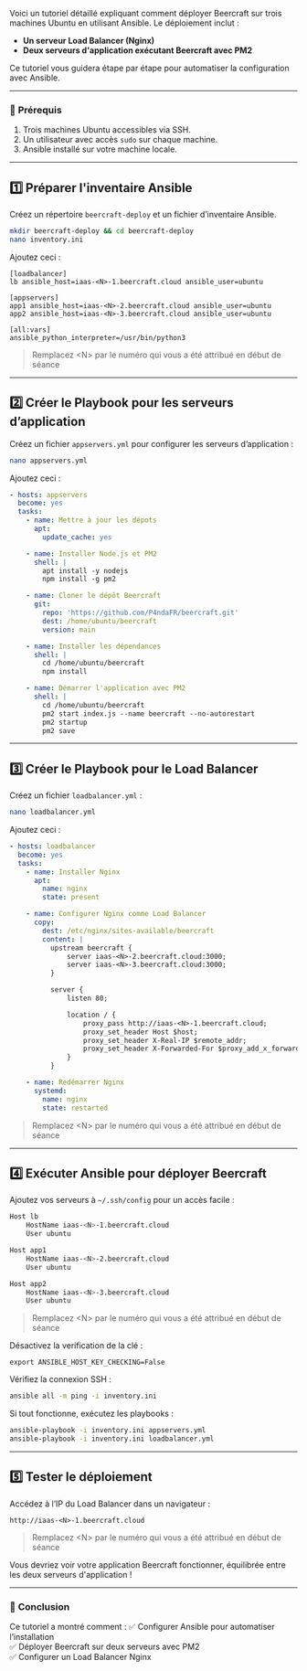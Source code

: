 Voici un tutoriel détaillé expliquant comment déployer Beercraft sur trois machines Ubuntu en utilisant Ansible. Le déploiement inclut :

- **Un serveur Load Balancer (Nginx)**
- **Deux serveurs d'application exécutant Beercraft avec PM2**
  
Ce tutoriel vous guidera étape par étape pour automatiser la configuration avec Ansible.

---

### 📜 **Prérequis**
1. Trois machines Ubuntu accessibles via SSH.
2. Un utilisateur avec accès `sudo` sur chaque machine.
3. Ansible installé sur votre machine locale.

---

## **1️⃣ Préparer l'inventaire Ansible**
Créez un répertoire `beercraft-deploy` et un fichier d’inventaire Ansible.

```bash
mkdir beercraft-deploy && cd beercraft-deploy
nano inventory.ini
```

Ajoutez ceci :

```
[loadbalancer]
lb ansible_host=iaas-<N>-1.beercraft.cloud ansible_user=ubuntu

[appservers]
app1 ansible_host=iaas-<N>-2.beercraft.cloud ansible_user=ubuntu
app2 ansible_host=iaas-<N>-3.beercraft.cloud ansible_user=ubuntu

[all:vars]
ansible_python_interpreter=/usr/bin/python3
```

> Remplacez \<N\> par le numéro qui vous a été attribué en début de séance
---

## **2️⃣ Créer le Playbook pour les serveurs d’application**
Créez un fichier `appservers.yml` pour configurer les serveurs d’application :

```bash
nano appservers.yml
```

Ajoutez ceci :

```yaml
- hosts: appservers
  become: yes
  tasks:
    - name: Mettre à jour les dépots
      apt:
        update_cache: yes

    - name: Installer Node.js et PM2
      shell: |
        apt install -y nodejs
        npm install -g pm2

    - name: Cloner le dépôt Beercraft
      git:
        repo: 'https://github.com/P4ndaFR/beercraft.git'
        dest: /home/ubuntu/beercraft
        version: main

    - name: Installer les dépendances
      shell: |
        cd /home/ubuntu/beercraft
        npm install

    - name: Démarrer l'application avec PM2
      shell: |
        cd /home/ubuntu/beercraft
        pm2 start index.js --name beercraft --no-autorestart
        pm2 startup
        pm2 save
```

---

## **3️⃣ Créer le Playbook pour le Load Balancer**
Créez un fichier `loadbalancer.yml` :

```bash
nano loadbalancer.yml
```

Ajoutez ceci :

```yaml
- hosts: loadbalancer
  become: yes
  tasks:
    - name: Installer Nginx
      apt:
        name: nginx
        state: present

    - name: Configurer Nginx comme Load Balancer
      copy:
        dest: /etc/nginx/sites-available/beercraft
        content: |
          upstream beercraft {
              server iaas-<N>-2.beercraft.cloud:3000;
              server iaas-<N>-3.beercraft.cloud:3000;
          }

          server {
              listen 80;

              location / {
                  proxy_pass http://iaas-<N>-1.beercraft.cloud;
                  proxy_set_header Host $host;
                  proxy_set_header X-Real-IP $remote_addr;
                  proxy_set_header X-Forwarded-For $proxy_add_x_forwarded_for;
              }
          }

    - name: Redémarrer Nginx
      systemd:
        name: nginx
        state: restarted
```

> Remplacez \<N\> par le numéro qui vous a été attribué en début de séance

---

## **4️⃣ Exécuter Ansible pour déployer Beercraft**
Ajoutez vos serveurs à `~/.ssh/config` pour un accès facile :

```bash
Host lb
    HostName iaas-<N>-1.beercraft.cloud
    User ubuntu

Host app1
    HostName iaas-<N>-2.beercraft.cloud
    User ubuntu

Host app2
    HostName iaas-<N>-3.beercraft.cloud
    User ubuntu
```

> Remplacez \<N\> par le numéro qui vous a été attribué en début de séance

Désactivez la verification de la clé :
```
export ANSIBLE_HOST_KEY_CHECKING=False
```

Vérifiez la connexion SSH :

```bash
ansible all -m ping -i inventory.ini
```

Si tout fonctionne, exécutez les playbooks :

```bash
ansible-playbook -i inventory.ini appservers.yml
ansible-playbook -i inventory.ini loadbalancer.yml
```

---

## **5️⃣ Tester le déploiement**
Accédez à l’IP du Load Balancer dans un navigateur :

```
http://iaas-<N>-1.beercraft.cloud
```
> Remplacez \<N\> par le numéro qui vous a été attribué en début de séance

Vous devriez voir votre application Beercraft fonctionner, équilibrée entre les deux serveurs d'application !

---

### 🎯 **Conclusion**
Ce tutoriel a montré comment :
✅ Configurer Ansible pour automatiser l’installation  
✅ Déployer Beercraft sur deux serveurs avec PM2  
✅ Configurer un Load Balancer Nginx  
